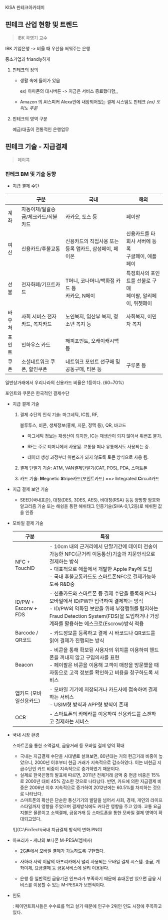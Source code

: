 KISA 핀테크아카데미

## 핀테크 산업 현황 및 트렌드

> IBK 곽영기 교수



IBK 기업은행 -> 비올 때 우산을 씌워주는 은행

중소기업과 friandly하게



1. 핀테크의 정의

   - 생활 속에 들어가 있음

     ex) 아마존의 대시버튼 -> 지금은 서비스 종료했다함,, 

   - Amazon 의 AI스피커 Alexa안에 내장되어있는 결제 시스템도 핀테크 *(ex) 도미노 주문*



2. 핀테크의 영역 구분

   예금/대출이 전통적인 은행업무




## 핀테크 기술 - 지급결제

>  페이콕

### 핀테크 BM 및 기술 동향

* 지급 결제 수단

|        | 구분                                | 국내                                                   | 해외                                                         |
| ------ | ----------------------------------- | ------------------------------------------------------ | ------------------------------------------------------------ |
| 계좌   | 자동이체/일괄송금/체크카드/직불카드 | 카카오, 토스 등                                        | 페이팔                                                       |
| 여신   | 신용카드/후불교통                   | 신용카드의 직접사용 또는 등록 앱카드, 삼성페이, 페이온 | 신용카드를 타 회사 서버에 등록 <br /> 구글페이, 애플페이     |
| 선불   | 전자화페/기프트카드                 | T머니, 코나머니/백화점 카드 등<br /> 카카오, N페이     | 특정회사의 포인트를 선불로 구매<br /> 페이팔, 알리페이, 위쳇페이 |
| 바우처 | 사회 서비스 전자카드, 복지카드      | 노인복지, 임산부 복지, 청소년 복지 등                  | 사회복지, 이민자 복지                                        |
| 포인트 | 인하우스 카드                       | 해피포인트, 오캐이캐시백 등                            |                                                              |
| 쿠폰   | 소셜네트워크 쿠폰, 할인쿠폰         | 네트워크 포인트 선구매 및 공동구매, 티몬 등            | 구루폰 등                                                    |

일반상거래에서 우리나라의 신용카드 비율은 1등이다. (60~70%)

포인트와 쿠폰은 한국적인 결제수단 

- 지급 결제 기술

  1. 결제 수단의 인식 기술: 마그네틱, IC칩, RF, 

     블루투스, 비콘, 생체정보(홍체, 지문, 정맥 등), QR, 바코드

     - 마그네틱 정보는 재생산이 되지만, IC는 재생산이 되지 않아서 위변조 불가. 

     - RF는 주로 티머니에서 사용됨. 교통을 떠나 유통에서도 사용되는 중.
     - 데이터 생성 과정부터 위변조가 되지 않도록 토큰 방식으로 사용 됨.

  2. 결제 단말기 기술: ATM, VAN결제단말기(CAT, POS), PDA, 스마트폰

  3. 카드 기술: **M**egnetic **S**tripe카드(포인트카드) ==> **I**ntegrated **C**ircuit카드

- 지급 결제 보안 기술

  - SEED(국내표준), 대칭(DES, 3DES, AES), 비대칭(RSA) 등등 양방향 암호화 알고리즘 기술 또는 해슁을 통한 해쉬태그 인증기술(SHA-0,1,2등)로 해쉬된 값을 인증

- 모바일 결제 기술

  | 구분                    | 특징                                                         |
  | ----------------------- | ------------------------------------------------------------ |
  | NFC + TouchID           | - 10cm 내의 근거리에서 단말기간에 데이터 전송이 가능한 NFC(근거리 이동통신)기술과 지문인식으로 결제하는 방식<br /> - 대표적으로 애플에서 개발한 Apple Pay에 도입<br /> - 국내 후불교통카드도 스마트폰NFC로 결제가능하도록 R&D중 |
  | ID/PW + Escorw + FDS    | - 신용카드와 스마트폰 등 결제 수단을 등록해 PC나 모바일에서 ID/PW만 입력하여 결제하는 방식<br /> - ID/PW의 약화된 보안을 위해 부정행위를 탐지하는 Fraud Detection System(FDS)을 도입하거나 가상계좌를 활용하는 에스크로(Escrow)방식 적용 |
  | Barcode / QR코드        | - 카드정보를 등록하고 결제 시 바코드나 QR코드를 읽어 결제가 진행되는 방식 |
  | Beacon                  | - 비콘을 통해 확보된 사용자의 위치를 이용하여 핸드폰을 꺼내지 않고 구입의사를 표현<br />- 페이팔은 비콘을 이용해 고객이 매장을 방문했을 때 자동으로 고객 정보를 확인하고 비용을 청구하도록 서비스 |
  | 앱카드 (모바일신용카드) | - 모바일 기기에 저장되거나 카드사에 접속하여 결제하는 서비스<br />- USIM형 방식과 APP형 방식이 존재 |
  | OCR                     | - 스마트폰의 카메라를 이용하여 신용카드를 스캔하고 결제하는 서비스 |

  

- 국내 시장 환경

  스마트폰을 통한 소액결제, 금융거래 등 모바일 결제 영역 확대

  - 국내는 지급결제 수단을 시대별로 살펴보면, 80년대는 거의 현금거래 비중이 높았으니, 2000년 이후부터 현금 거래가 지속적으로 감소하였다. 이는 비현금 지급수단인 카드 비중이 지속적으로 증가하였기 때문이다.
  - 실제로 한국은행의 발표에 따르면, 2011년 전체거래 금액 중 현금 비중은 15%로 2000년 대비 45% 감소한 것으로 나타났다. 반면, 카드에 의한 지급결제 비중은 2006년 이후 지속적으로 증가하여 2012년에는 60.5%를 차지하는 것으로 나타났다.
  - 스마트폰의 확산은 단순한 통신기기의 발달을 넘어서 사회, 경제, 개인의 라이프스타일까지 영향을 주었으며 결제방식에도 커다란 영향을 주고 있따. 교통 요금 지불은 물론이고 소액결제, 금융거래 등 스마트폰을 통한 모바일 결제 영역이 확대되고있다.

  ![](C:\FinTech\국내 지급결제 방식의 변화.PNG)



- 아프리카 - 케냐의 보다폰 M-PESA(엠페사)

  -  2G폰에서 모바일 결제가 가능하도록 구현했다.

  - 사하라 사막 이남의 아프리카에서 널리 사용되는 모바일 결제 시스템. 송금, 계좌이체, 요금결제 등 금융서비스에 널리 이용된다.

  - 은행 등 일반적인 금융기관 인프라가 부족하기 때문에 휴대폰만 있으면 금융 서비스를 이용할 수 있는 M-PESA가 보편적이다.

- 인도

  : 페이먼트회사들은 수수료를 먹고 살기 때문에 인구수 2위인 인도 시장에 주목하고있다.